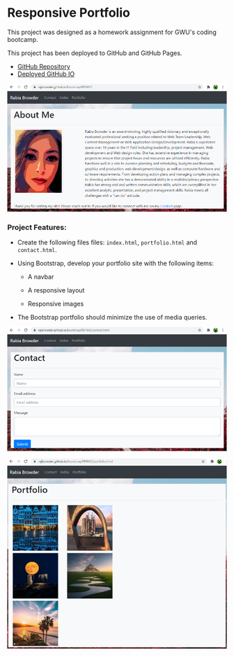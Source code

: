 # Responsive Portfolio

This project was designed as a homework assignment for GWU's coding bootcamp.

This project has been deployed to GitHub and GitHub Pages.

- [GitHub Repository](https://github.com/RAJBrowder/bootstrapRBHW2)
- [Deployed GitHub IO](https://rajbrowder.github.io/bootstrapRBHW2/)

![](https://github.com/RAJBrowder/bootstrapRBHW2/blob/main/assets/images/index.png)

### Project Features:

* Create the following files files: `index.html`, `portfolio.html` and `contact.html`.

* Using Bootstrap, develop your portfolio site with the following items:

   * A navbar

   * A responsive layout

   * Responsive images

* The Bootstrap portfolio should minimize the use of media queries.

![](https://github.com/RAJBrowder/bootstrapRBHW2/blob/main/assets/images/contact.png)

![](https://github.com/RAJBrowder/bootstrapRBHW2/blob/main/assets/images/portfolio.png)
